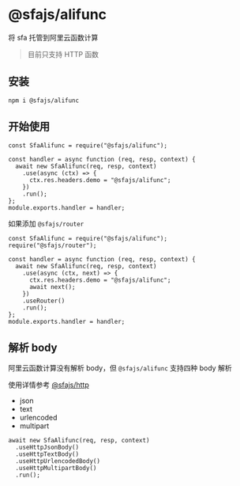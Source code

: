 # @sfajs/alifunc

将 sfa 托管到阿里云函数计算

> 目前只支持 HTTP 函数

## 安装

```
npm i @sfajs/alifunc
```

## 开始使用

```JS
const SfaAlifunc = require("@sfajs/alifunc");

const handler = async function (req, resp, context) {
  await new SfaAlifunc(req, resp, context)
    .use(async (ctx) => {
      ctx.res.headers.demo = "@sfajs/alifunc";
    })
    .run();
};
module.exports.handler = handler;
```

如果添加 `@sfajs/router`

```JS
const SfaAlifunc = require("@sfajs/alifunc");
require("@sfajs/router");

const handler = async function (req, resp, context) {
  await new SfaAlifunc(req, resp, context)
    .use(async (ctx, next) => {
      ctx.res.headers.demo = "@sfajs/alifunc";
      await next();
    })
    .useRouter()
    .run();
};
module.exports.handler = handler;
```

## 解析 body

阿里云函数计算没有解析 body，但 `@sfajs/alifunc` 支持四种 body 解析

使用详情参考 [@sfajs/http](https://github.com/sfajs/http)

- json
- text
- urlencoded
- multipart

```JS
await new SfaAlifunc(req, resp, context)
  .useHttpJsonBody()
  .useHttpTextBody()
  .useHttpUrlencodedBody()
  .useHttpMultipartBody()
  .run();
```
